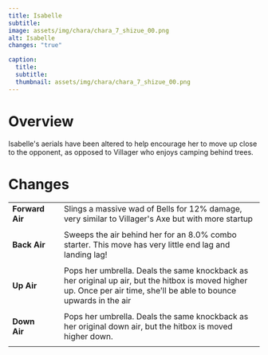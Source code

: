 ```yaml
---
title: Isabelle
subtitle: 
image: assets/img/chara/chara_7_shizue_00.png
alt: Isabelle
changes: "true"

caption:
  title:
  subtitle: 
  thumbnail: assets/img/chara/chara_7_shizue_00.png
---
```



# Overview 

Isabelle's aerials have been altered to help encourage her to move up close to the opponent, as opposed to Villager who enjoys camping behind trees.


# Changes

| |  |  |
| :----------- | :-----: | ----------- |
| **Forward Air** | | Slings a massive wad of Bells for 12% damage, very similar to Villager's Axe but with more startup |
|  |  |  |
| **Back Air** | | Sweeps the air behind her for an 8.0% combo starter. This move has very little end lag and landing lag! |
|  |  |  |
| **Up Air** | | Pops her umbrella. Deals the same knockback as her original up air, but the hitbox is moved higher up. Once per air time, she'll be able to bounce upwards in the air |
|  |  |  |
| **Down Air** | | Pops her umbrella. Deals the same knockback as her original down air, but the hitbox is moved higher down. |
|  |  |  |